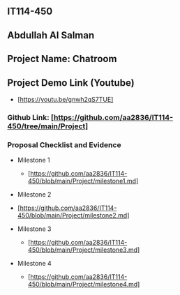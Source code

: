 ## IT114-450

## Abdullah Al Salman

## Project Name: Chatroom

## Project Demo Link (Youtube)
  - [https://youtu.be/gnwh2qS7TUE]


### Github Link: [https://github.com/aa2836/IT114-450/tree/main/Project]


 
 
### Proposal Checklist and Evidence

- Milestone 1
  - [https://github.com/aa2836/IT114-450/blob/main/Project/milestone1.md]

- Milestone 2
 - [https://github.com/aa2836/IT114-450/blob/main/Project/milestone2.md]

- Milestone 3
  - [https://github.com/aa2836/IT114-450/blob/main/Project/milestone3.md]

- Milestone 4
  - [https://github.com/aa2836/IT114-450/blob/main/Project/milestone4.md]

